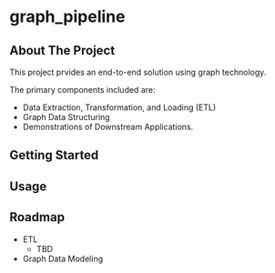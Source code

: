 # graph_pipeline

## About The Project
This project prvides an end-to-end solution using graph technology.

The primary components included are:
- Data Extraction, Transformation, and Loading (ETL)
- Graph Data Structuring
- Demonstrations of Downstream Applications.

## Getting Started


## Usage


## Roadmap
- ETL
    - TBD
- Graph Data Modeling


